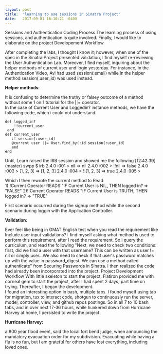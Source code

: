 ```yaml
---
layout: post
title:  "learning to use sessions in Sinatra Project"
date:   2017-09-01 16:10:21 -0400
---
```



Sessions and Authentication Coding Process
The learning process of using sessions, and authentication is quite involved. Finally, I would like to elaborate on the project Developement Workflow. 

After completing the labs, I thought I know it; however, when one of the spec in the Sinatra Project presented validation, I find myself re-reviewing the User Authentication Lab. Moreover, I find myself, inquiring about the helper methods of current user and login yesterday. For instance, in the Authentication Video, Avi had used session(:email) while in the helper method session(:user_id) was used instead.  

**Helper methods**:

It is confusing to determine the truthy or falsey outcome of a method without some 1 on 1 tutorial for the ||= operator.  
In the case of Current User and Loggedin? instance methods, we have the following code, which i could not understand.
```
def logged_in?
    !!current_user
 end
def current_user
   if session[:user_id]
   @current user ||= User.find_by(:id session(:user_id)
   end 
end
```


Until, Learn raised the IRB session and showed me the following
[12:42:39] (master) swpp $ irb
2.4.0 :001 > nil
 => nil 
2.4.0 :002 > !!nil
 => false 
2.4.0 :003 > [1, 2, 3]
 => [1, 2, 3] 
2.4.0 :004 > !![1, 2, 3]
 => true 
2.4.0 :005 >

Which I then rewrote the current method to Read:   
1)!!Current Operator READS "IF Current User is NIL, THEN logged in? => "FALSE" 
2)!!Current Operator READS "IF Current User is TRUTH, THEN logged in? => "TRUE"

First scenario occurred during the signup method while the second scenario during loggin with the Application Controller. 

**Validation:**

Ever feel like being in GMAT English test when you read the requirement like Include user input validations?  I find myself asking what method is used to perform this requirement, after I read the requirement. So I query the curriculum, and read the following
"Next, we need to check two conditions: first, did we find a user with that username? This can be written as user != nil or simply user...We also need to check if that user's password matches up with the value in password_digest. We can use a method called authenticate" from Securing Passwords in Sinatra. I then realized the code had already been incorporated into the project.
Project Development Workflow
With little skeleton to start the project, Flatiron provided me with corneal gem to start the project, after I had spent 2 days, part time on trying.  Thereafter, I began the development.  
I found an interesting option in bash, multiple tabs. 
I found myself using tab for migration, tux to interact code, shotgun to continuously run the server, model, controller, view, and github repos postings. So in all 7 to 10 bash tabs, and in over next 17-36 hours, while hunkered down from Hurricane Harvey at home, I persisted to write the project. 

**Hurricane Harvey:**

a 800 year flood event, said the local fort bend judge, when announcing the mandatory evacuation order for my subdivision. Evacuating while having a flu is no fun, but I am grateful for others have lost everything, including loved ones. 





